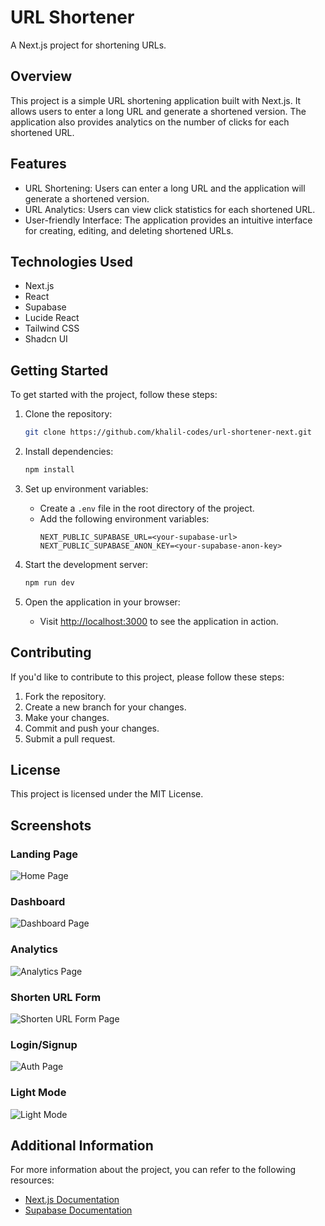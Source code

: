 # URL Shortener

A Next.js project for shortening URLs.

## Overview

This project is a simple URL shortening application built with Next.js. It allows users to enter a long URL and generate a shortened version. The application also provides analytics on the number of clicks for each shortened URL.

## Features

- URL Shortening: Users can enter a long URL and the application will generate a shortened version.
- URL Analytics: Users can view click statistics for each shortened URL.
- User-friendly Interface: The application provides an intuitive interface for creating, editing, and deleting shortened URLs.

## Technologies Used

- Next.js
- React
- Supabase
- Lucide React
- Tailwind CSS
- Shadcn UI

## Getting Started

To get started with the project, follow these steps:

1. Clone the repository:

   ```bash
   git clone https://github.com/khalil-codes/url-shortener-next.git
   ```

2. Install dependencies:

   ```bash
   npm install
   ```

3. Set up environment variables:

   - Create a `.env` file in the root directory of the project.
   - Add the following environment variables:
     ```
     NEXT_PUBLIC_SUPABASE_URL=<your-supabase-url>
     NEXT_PUBLIC_SUPABASE_ANON_KEY=<your-supabase-anon-key>
     ```

4. Start the development server:

   ```bash
   npm run dev
   ```

5. Open the application in your browser:
   - Visit [http://localhost:3000](http://localhost:3000) to see the application in action.

## Contributing

If you'd like to contribute to this project, please follow these steps:

1. Fork the repository.
2. Create a new branch for your changes.
3. Make your changes.
4. Commit and push your changes.
5. Submit a pull request.

## License

This project is licensed under the MIT License.

## Screenshots

### Landing Page

![Home Page](./images/landing-page.png)

### Dashboard

![Dashboard Page](./images/dashboard.png)

### Analytics

![Analytics Page](./images/analytics.png)

### Shorten URL Form

![Shorten URL Form Page](./images/create.png)

### Login/Signup

![Auth Page](./images/login.png)

### Light Mode

![Light Mode](./images/light-mode.png)

## Additional Information

For more information about the project, you can refer to the following resources:

- [Next.js Documentation](https://nextjs.org/docs)
- [Supabase Documentation](https://supabase.com/docs)

